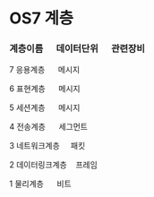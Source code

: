 # OS7 계층



### 계층이름 &nbsp;&nbsp;&nbsp;&nbsp;  데이터단위  &nbsp;&nbsp;&nbsp;&nbsp; 관련장비

7 응용계층 &nbsp;&nbsp;&nbsp;&nbsp; 메시지

6 표현계층 &nbsp;&nbsp;&nbsp;&nbsp; 메시지

5 세션계층 &nbsp;&nbsp;&nbsp;&nbsp; 메시지

4 전송계층 &nbsp;&nbsp;&nbsp;&nbsp; 세그먼트

3 네트워크계층 &nbsp;&nbsp;&nbsp; 패킷

2 데이터링크계층 &nbsp;&nbsp; 프레임

1 물리계층 &nbsp;&nbsp;&nbsp;&nbsp; 비트


